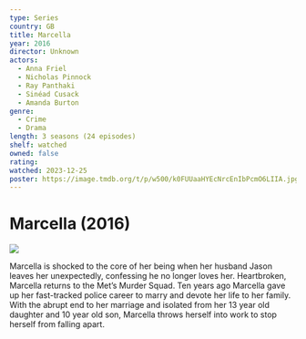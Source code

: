 ```yaml
---
type: Series
country: GB
title: Marcella
year: 2016
director: Unknown
actors:
  - Anna Friel
  - Nicholas Pinnock
  - Ray Panthaki
  - Sinéad Cusack
  - Amanda Burton
genre:
  - Crime
  - Drama
length: 3 seasons (24 episodes)
shelf: watched
owned: false
rating:
watched: 2023-12-25
poster: https://image.tmdb.org/t/p/w500/k0FUUaaHYEcNrcEnIbPcmO6LIIA.jpg
---
```


# Marcella (2016)

![](https://image.tmdb.org/t/p/w500/k0FUUaaHYEcNrcEnIbPcmO6LIIA.jpg)

Marcella is shocked to the core of her being when her husband Jason leaves her unexpectedly, confessing he no longer loves her. Heartbroken, Marcella returns to the Met’s Murder Squad. Ten years ago Marcella gave up her fast-tracked police career to marry and devote her life to her family. With the abrupt end to her marriage and isolated from her 13 year old daughter and 10 year old son, Marcella throws herself into work to stop herself from falling apart.